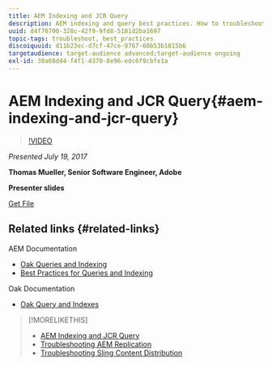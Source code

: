 ```yaml
---
title: AEM Indexing and JCR Query
description: AEM indexing and query best practices. How to troubleshoot query problems in AEM, and how to configure and manage indexes.
uuid: d4f70700-328c-42f9-9fd8-5181d2ba1697
topic-tags: troubleshoot, best_practices
discoiquuid: d11b23ec-d7cf-47ce-9767-60b53b1015b6
targetaudience: target-audience advanced;target-audience ongoing
exl-id: 30a68d44-f4f1-4370-8e96-edc6f9cbfe1a
---
```

# AEM Indexing and JCR Query{#aem-indexing-and-jcr-query}

>[!VIDEO](https://video.tv.adobe.com/v/19133/?quality=9)

*Presented July 19, 2017*

**Thomas Mueller, Senior Software Engineer, Adobe**

**Presenter slides**

[Get File](assets/aem-gems-aem-indexing-and-jcr-query.pdf)

## Related links {#related-links}

AEM Documentation

* [Oak Queries and Indexing](https://docs.adobe.com/docs/en/aem/6-3/deploy/platform/queries-and-indexing.html)
* [Best Practices for Queries and Indexing](https://docs.adobe.com/docs/en/aem/6-3/deploy/best-practices/best-practices-for-queries-and-indexing.html)

Oak Documentation

* [Oak Query and Indexes](https://experienceleague.adobe.com/docs/experience-manager-65/deploying/deploying/queries-and-indexing.html)

<!--
[Get back to the Overview](https://helpx.adobe.com/experience-manager/kt/eseminars/gems/aem-index.html)
-->

>[!MORELIKETHIS]
>
>* [AEM Indexing and JCR Query](aem-indexing-jcr-query.md)
>* [Troubleshooting AEM Replication](aem-troubleshooting-aem-replication.md)
>* [Troubleshooting Sling Content Distribution](aem-troubleshooting-sling.md)
<!-- 
>* linking to helpx, removed for now [Adobe Experience Manager: AEM 6.x Maintenance Tasks](https://helpx.adobe.com/experience-manager/kt/eseminars/ccoo-aem-Aug-register.html)
-->
